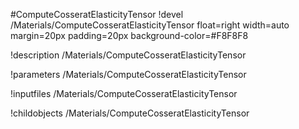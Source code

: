 <!-- MOOSE Object Documentation Stub: Remove this when content is added. -->
#ComputeCosseratElasticityTensor
!devel /Materials/ComputeCosseratElasticityTensor float=right width=auto margin=20px padding=20px background-color=#F8F8F8

!description /Materials/ComputeCosseratElasticityTensor

!parameters /Materials/ComputeCosseratElasticityTensor

!inputfiles /Materials/ComputeCosseratElasticityTensor

!childobjects /Materials/ComputeCosseratElasticityTensor
